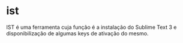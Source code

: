 # ist

IST é uma ferramenta cuja função é a instalação do Sublime Text 3 e disponibilização de algumas keys de ativação do mesmo.
